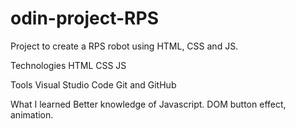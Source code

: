 # odin-project-RPS

Project to create a RPS robot using HTML, CSS and JS.

Technologies
HTML
CSS
JS

Tools
Visual Studio Code
Git and GitHub

What I learned
Better knowledge of Javascript.
DOM
button effect, animation.
